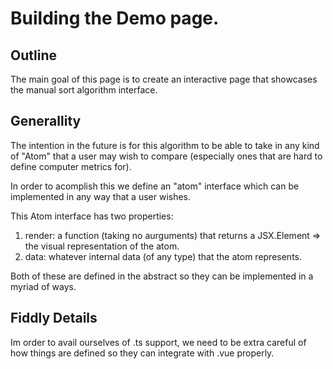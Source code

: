 # Building the Demo page.

## Outline

The main goal of this page is to create an interactive page that showcases the manual sort algorithm interface.

## Generallity

The intention in the future is for this algorithm to be able to take in any kind of "Atom" that a user may wish to compare (especially ones that are hard to define computer metrics for).

In order to acomplish this we define an "atom" interface which can be implemented in any way that a user wishes.

This Atom interface has two properties:

1. render: a function (taking no aurguments) that returns a JSX.Element => the visual representation of the atom.
2. data: whatever internal data (of any type) that the atom represents.

Both of these are defined in the abstract so they can be implemented in a myriad of ways.

## Fiddly Details

Im order to avail ourselves of .ts support, we need to be extra careful of how things are defined so they can integrate with .vue properly.
